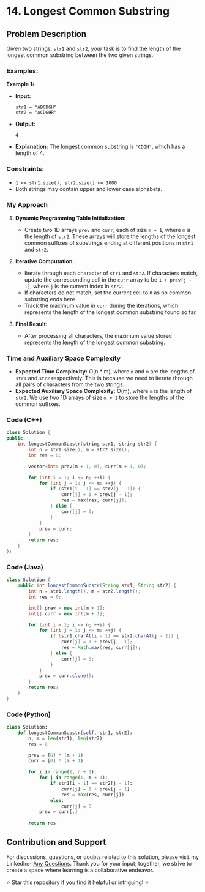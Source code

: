 # <b>14. Longest Common Substring</b>

## Problem Description

Given two strings, `str1` and `str2`, your task is to find the length of the longest common substring between the two given strings.

### Examples:

**Example 1:**

- **Input:**
  ```
  str1 = "ABCDGH"
  str2 = "ACDGHR"
  ```
- **Output:** 
  ```
  4
  ```
- **Explanation:** The longest common substring is `"CDGH"`, which has a length of 4.

### Constraints:
- `1 <= str1.size(), str2.size() <= 1000`
- Both strings may contain upper and lower case alphabets.

### My Approach

1. **Dynamic Programming Table Initialization:**
   - Create two 1D arrays `prev` and `curr`, each of size `m + 1`, where `m` is the length of `str2`. These arrays will store the lengths of the longest common suffixes of substrings ending at different positions in `str1` and `str2`.

2. **Iterative Computation:**
   - Iterate through each character of `str1` and `str2`. If characters match, update the corresponding cell in the `curr` array to be `1 + prev[j - 1]`, where `j` is the current index in `str2`.
   - If characters do not match, set the current cell to `0` as no common substring ends here.
   - Track the maximum value in `curr` during the iterations, which represents the length of the longest common substring found so far.

3. **Final Result:**
   - After processing all characters, the maximum value stored represents the length of the longest common substring.

### Time and Auxiliary Space Complexity

- **Expected Time Complexity:** O(n * m), where `n` and `m` are the lengths of `str1` and `str2` respectively. This is because we need to iterate through all pairs of characters from the two strings.
- **Expected Auxiliary Space Complexity:** O(m), where `m` is the length of `str2`. We use two 1D arrays of size `m + 1` to store the lengths of the common suffixes.

### Code (C++)

```cpp
class Solution {
public:
    int longestCommonSubstr(string str1, string str2) {
        int n = str1.size(), m = str2.size();
        int res = 0;

        vector<int> prev(m + 1, 0), curr(m + 1, 0);

        for (int i = 1; i <= n; ++i) {
            for (int j = 1; j <= m; ++j) {
                if (str1[i - 1] == str2[j - 1]) {
                    curr[j] = 1 + prev[j - 1];
                    res = max(res, curr[j]);
                } else {
                    curr[j] = 0;
                }
            }
            prev = curr;
        }
        return res;
    }
};
```

### Code (Java)

```java
class Solution {
    public int longestCommonSubstr(String str1, String str2) {
        int n = str1.length(), m = str2.length();
        int res = 0;

        int[] prev = new int[m + 1];
        int[] curr = new int[m + 1];

        for (int i = 1; i <= n; ++i) {
            for (int j = 1; j <= m; ++j) {
                if (str1.charAt(i - 1) == str2.charAt(j - 1)) {
                    curr[j] = 1 + prev[j - 1];
                    res = Math.max(res, curr[j]);
                } else {
                    curr[j] = 0;
                }
            }
            prev = curr.clone(); 
        }
        return res;
    }
}
```

### Code (Python)

```python
class Solution:
    def longestCommonSubstr(self, str1, str2):
        n, m = len(str1), len(str2)
        res = 0

        prev = [0] * (m + 1)
        curr = [0] * (m + 1)

        for i in range(1, n + 1):
            for j in range(1, m + 1):
                if str1[i - 1] == str2[j - 1]:
                    curr[j] = 1 + prev[j - 1]
                    res = max(res, curr[j])
                else:
                    curr[j] = 0
            prev = curr[:]
        
        return res
```

## Contribution and Support

For discussions, questions, or doubts related to this solution, please visit my LinkedIn:- [Any Questions](https://www.linkedin.com/in/het-patel-8b110525a/). Thank you for your input; together, we strive to create a space where learning is a collaborative endeavor.

⭐ Star this repository if you find it helpful or intriguing! ⭐
